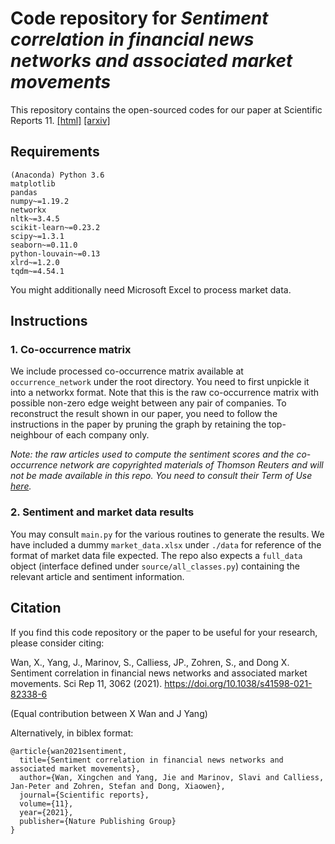 # Code repository for *Sentiment correlation in financial news networks and associated market movements*

This repository contains the open-sourced codes for our paper at Scientific Reports 11. [[html]](https://www.nature.com/articles/s41598-021-82338-6#citeas) [[arxiv]](https://arxiv.org/abs/2011.06430)
## Requirements
```
(Anaconda) Python 3.6
matplotlib
pandas
numpy~=1.19.2
networkx
nltk~=3.4.5
scikit-learn~=0.23.2
scipy~=1.3.1
seaborn~=0.11.0
python-louvain~=0.13
xlrd~=1.2.0
tqdm~=4.54.1
```

You might additionally need Microsoft Excel to process market data.

## Instructions

### 1. Co-occurrence matrix

We include processed co-occurrence matrix available at ```occurrence_network``` under the root directory. You need to first
unpickle it into a networkx format. Note that this is the raw co-occurrence matrix with possible non-zero edge weight
between any pair of companies. To reconstruct the result shown in our paper, you need to follow the instructions in the
paper by pruning the graph by retaining the top-neighbour of each company only.

*Note: the raw articles used to compute the sentiment scores and the co-occurrence network are copyrighted materials of
Thomson Reuters and will not be made available in this repo. You need to consult their Term of Use [here](https://www.thomsonreuters.com/en/terms-of-use.html).*

### 2. Sentiment and market data results

You may consult ```main.py``` for the various routines to generate the results. We have included a dummy ```market_data.xlsx``` under
   ```./data``` for reference of the format of market data file expected. The repo also expects a ```full_data``` object (interface defined under ```source/all_classes.py```)
   containing the relevant article and sentiment information.
   


## Citation

If you find this code repository or the paper to be useful for your research, please consider citing:

Wan, X., Yang, J., Marinov, S., Calliess, JP., Zohren, S., and Dong X. Sentiment correlation in financial news networks and associated market movements. Sci Rep 11, 3062 (2021). https://doi.org/10.1038/s41598-021-82338-6

(Equal contribution between X Wan and J Yang)

Alternatively, in biblex format:

```
@article{wan2021sentiment,
  title={Sentiment correlation in financial news networks and associated market movements},
  author={Wan, Xingchen and Yang, Jie and Marinov, Slavi and Calliess, Jan-Peter and Zohren, Stefan and Dong, Xiaowen},
  journal={Scientific reports},
  volume={11},
  year={2021},
  publisher={Nature Publishing Group}
}
```
